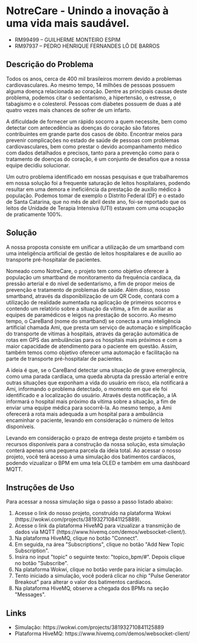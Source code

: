 <h1>NotreCare - Unindo a inovação à uma vida mais saudável.</h1>
<ul>
  <li>RM99499 – GUILHERME MONTEIRO ESPIM</li>
  <li>RM97937 – PEDRO HENRIQUE FERNANDES LÔ DE BARROS</li>
</ul>

<h2>Descrição do Problema</h2>
<p>Todos os anos, cerca de 400 mil brasileiros morrem devido a problemas cardiovasculares. Ao mesmo tempo, 14 milhões de pessoas possuem alguma doença relacionada ao coração. Dentre as principais causas deste problema, podemos citar o sedentarismo, a hipertensão, o estresse, o tabagismo e o colesterol. Pessoas com diabetes possuem de duas a até quatro vezes mais chances de sofrer de um infarto.
</p>
<p>A dificuldade de fornecer um rápido socorro a quem necessite, bem como detectar com antecedência as doenças do coração são fatores contribuintes em grande parte dos casos de óbito. Encontrar meios para prevenir complicações no estado de saúde de pessoas com problemas cardiovasculares, bem como prestar o devido acompanhamento médico com dados detalhados e precisos, tanto para a prevenção como para o tratamento de doenças do coração, é um conjunto de desafios que a nossa equipe decidiu solucionar.
</p>
<p>Um outro problema identificado em nossas pesquisas e que trabalharemos em nossa solução foi a frequente saturação de leitos hospitalares, podendo resultar em uma demora e ineficiência da prestação de auxílio médico à população. Podemos tomar de exemplo o Distrito Federal (DF) e o estado de Santa Catarina, que no mês de abril deste ano, foi-se reportado que os leitos de Unidade de Terapia Intensiva (UTI) estavam com uma ocupação de praticamente 100%.
</p>

<h2>Solução</h2>
<p>A nossa proposta consiste em unificar a utilização de um smartband com uma inteligência artificial de gestão de leitos hospitalares e de auxílio ao transporte pré-hospitalar de pacientes.
</p>
<p>Nomeado como NotreCare, o projeto tem como objetivo oferecer à população um smartband de monitoramento da frequência cardíaca, da pressão arterial e do nível de sedentarismo, a fim de propor meios de prevenção e tratamento de problemas de saúde. Além disso, nosso smartband, através da disponibilização de um QR Code, contará com a utilização de realidade aumentada na aplicação de primeiros socorros e contendo um relatório sobre a situação da vítima, a fim de auxiliar as equipes de paramédicos e leigos na prestação de socorro. Ao mesmo tempo, o CareBand (nome do smartband) se conecta a uma inteligência artificial chamada Ami, que presta um serviço de automação e simplificação do transporte de vítimas à hospitais, através da geração automática de rotas em GPS das ambulâncias para os hospitais mais próximos e com a maior capacidade de atendimento para o paciente em questão. Assim, também temos como objetivo oferecer uma automação e facilitação na parte de transporte pré-hospitalar de pacientes.
</p>
<p>A ideia é que, se o CareBand detectar uma situação de grave emergência, como uma parada cardíaca, uma queda abrupta da pressão arterial e entre outras situações que exponham a vida do usuário em risco, ela notificará a Ami, informando o problema detectado, o momento em que ele foi identificado e a localização do usuário. Através desta notificação, a IA informará o hospital mais próximo da vítima sobre a situação, a fim de enviar uma equipe médica para socorrê-la. Ao mesmo tempo, a Ami oferecerá a rota mais adequada a um hospital para a ambulância encaminhar o paciente, levando em consideração o número de leitos disponíveis.</p>
<p>Levando em consideração o prazo de entrega deste projeto e também os recursos disponíveis para a construção da nossa solução, esta simulação conterá apenas uma pequena parcela da ideia total. Ao acessar o nosso projeto, você terá acesso à uma simulação dos batimentos cardíacos, podendo vizualizar o BPM em uma tela OLED e também em uma dashboard MQTT.</p>

<h2>Instruções de Uso</h2>
<p>Para acessar a nossa simulação siga o passo a passo listado abaixo:</p>
<ol>
  <li>Acesse o link do nosso projeto, construído na plataforma Wokwi (https://wokwi.com/projects/381932710841125889).</li>
  <li>Acesse o link da plataforma HiveMQ para vizualizar a transmição de dados via MQTT (https://www.hivemq.com/demos/websocket-client/).</li>
  <li>Na plataforma HiveMQ, clique no botão "Connect".</li>
  <li>Em seguida, na área "Subscriptions", clique no botão "Add New Topic Subscription".</li>
  <li>Insira no input "topic" o seguinte texto: "topico_bpm/#". Depois clique no botão "Subscribe".</li>
  <li>Na plataforma Wokwi, clique no botão verde para iniciar a simulação.</li>
  <li>Tento iniciado a simulação, você poderá clicar no chip "Pulse Generator Breakout" para alterar o valor dos batimentos cardíacos.</li>
  <li>Na plataforma HiveMQ, observe a chegada dos BPMs na seção "Messages".</li>
</ol>

<h2>Links</h2>
<ul>
  <li>Simulação: https://wokwi.com/projects/381932710841125889</li>
  <li>Plataforma HiveMQ: https://www.hivemq.com/demos/websocket-client/</li>
</ul>